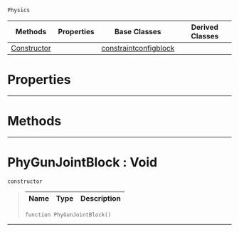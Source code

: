  `Physics`

|Methods|Properties|Base Classes|Derived Classes|
|---|---|---|---|
|[ Constructor](https://github.com/ZilchEngine/ZilchDocs/blob/master/code_reference/class_reference/phygunjointblock.markdown#phygunjointblock-void)| |[constraintconfigblock](https://github.com/ZilchEngine/ZilchDocs/blob/master/code_reference/class_reference/constraintconfigblock.markdown)| |


 #  Properties


---  
 #  Methods


---  
 #  PhyGunJointBlock : Void

 `constructor`

> 
> |Name|Type|Description|
> |---|---|---|
> ``` lang=cpp, name=Nada
> function PhyGunJointBlock()
> ``` 


---  
 

 